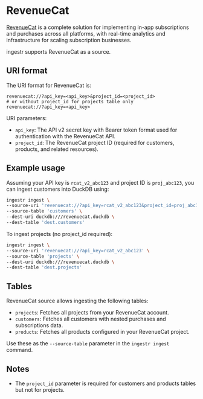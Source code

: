 # RevenueCat

[RevenueCat](https://www.revenuecat.com/) is a complete solution for implementing in-app subscriptions and purchases across all platforms, with real-time analytics and infrastructure for scaling subscription businesses.

ingestr supports RevenueCat as a source.

## URI format

The URI format for RevenueCat is:

```plaintext
revenuecat://?api_key=<api_key>&project_id=<project_id>
# or without project_id for projects table only
revenuecat://?api_key=<api_key>
```

URI parameters:

- `api_key`: The API v2 secret key with Bearer token format used for authentication with the RevenueCat API.
- `project_id`: The RevenueCat project ID (required for customers, products, and related resources).

## Example usage

Assuming your API key is `rcat_v2_abc123` and project ID is `proj_abc123`, you can ingest customers into DuckDB using:

```bash
ingestr ingest \
--source-uri 'revenuecat://?api_key=rcat_v2_abc123&project_id=proj_abc123' \
--source-table 'customers' \
--dest-uri duckdb:///revenuecat.duckdb \
--dest-table 'dest.customers'
```

To ingest projects (no project_id required):

```bash
ingestr ingest \
--source-uri 'revenuecat://?api_key=rcat_v2_abc123' \
--source-table 'projects' \
--dest-uri duckdb:///revenuecat.duckdb \
--dest-table 'dest.projects'
```



## Tables

RevenueCat source allows ingesting the following tables:

- `projects`: Fetches all projects from your RevenueCat account.
- `customers`: Fetches all customers with nested purchases and subscriptions data.
- `products`: Fetches all products configured in your RevenueCat project.

Use these as the `--source-table` parameter in the `ingestr ingest` command.

## Notes
- The `project_id` parameter is required for customers and products tables but not for projects.